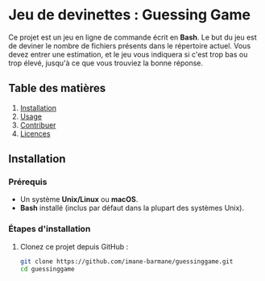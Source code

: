 # Jeu de devinettes : Guessing Game

Ce projet est un jeu en ligne de commande écrit en **Bash**. Le but du jeu est de deviner le nombre de fichiers présents dans le répertoire actuel. Vous devez entrer une estimation, et le jeu vous indiquera si c'est trop bas ou trop élevé, jusqu'à ce que vous trouviez la bonne réponse.

## Table des matières
1. [Installation](#installation)
2. [Usage](#usage)
3. [Contribuer](#contribuer)
4. [Licences](#licences)

## Installation

### Prérequis
- Un système **Unix/Linux** ou **macOS**.
- **Bash** installé (inclus par défaut dans la plupart des systèmes Unix).

### Étapes d'installation
1. Clonez ce projet depuis GitHub :
   ```bash
   git clone https://github.com/imane-barmane/guessinggame.git
   cd guessinggame
